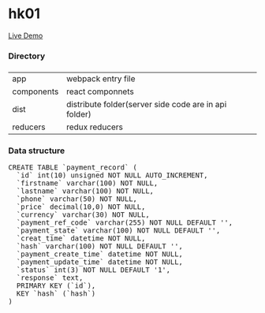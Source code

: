 # hk01
<a href="http://www.begflag.com">Live Demo</a>
<h3>Directory<h3>
<table>
<tr>
  <td>app</td>
  <td>webpack entry file</td>
</tr>
<tr>
  <td>components</td>
  <td>react componnets</td>
</tr>
<tr>
  <td>dist</td>
  <td>distribute folder(server side code are in api folder)</td>
</tr>
<tr>
  <td>reducers</td>
  <td>redux reducers</td>
</tr>
</table>
<h3>Data structure</h3>
<pre>
CREATE TABLE `payment_record` (
  `id` int(10) unsigned NOT NULL AUTO_INCREMENT,
  `firstname` varchar(100) NOT NULL,
  `lastname` varchar(100) NOT NULL,
  `phone` varchar(50) NOT NULL,
  `price` decimal(10,0) NOT NULL,
  `currency` varchar(30) NOT NULL,
  `payment_ref_code` varchar(255) NOT NULL DEFAULT '',
  `payment_state` varchar(100) NOT NULL DEFAULT '',
  `creat_time` datetime NOT NULL,
  `hash` varchar(100) NOT NULL DEFAULT '',
  `payment_create_time` datetime NOT NULL,
  `payment_update_time` datetime NOT NULL,
  `status` int(3) NOT NULL DEFAULT '1',
  `response` text,
  PRIMARY KEY (`id`),
  KEY `hash` (`hash`)
)
</pre>
</table>
